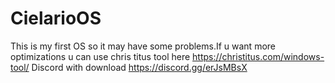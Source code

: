 # CielarioOS
This is my first OS so it may have some problems.If u want more optimizations u can use chris titus tool here https://christitus.com/windows-tool/
Discord with download https://discord.gg/erJsMBsX
